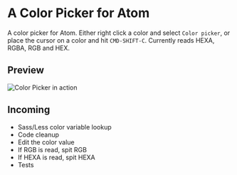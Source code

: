 # A Color Picker for Atom

A color picker for Atom. Either right click a color and select `Color picker`, or place the cursor on a color and hit `CMD-SHIFT-C`. Currently reads HEXA, RGBA, RGB and HEX.

## Preview

![Color Picker in action](http://f.cl.ly/items/3B1L3z0p2Q0R0y2Y0M2I/colorpicker.gif)

## Incoming

- Sass/Less color variable lookup
- Code cleanup
- Edit the color value
- If RGB is read, spit RGB
- If HEXA is read, spit HEXA
- Tests
